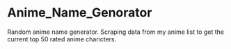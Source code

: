 # Anime_Name_Genorator
Random anime name generator. Scraping data from my anime list to get the current top 50 rated anime charicters. 
